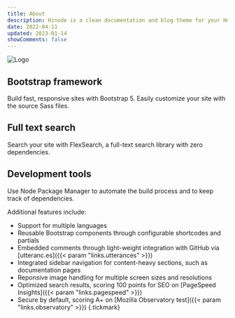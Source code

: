 ```yaml
---
title: About
description: Hinode is a clean documentation and blog theme for your Hugo site based on Bootstrap 5.
date: 2022-04-11
updated: 2023-01-14
showComments: false
---
```


<p class="text-center"><img src="/img/logo_embedded.svg" class="img-fluid w-50" alt="Logo"></p>

<section class="section section-sm mt-5 mb-5">
    <div class="container-fluid">
        <div class="row justify-content-center text-center">
            <div class="col-lg-4">
                <i class="fa-brands fa-bootstrap fa-2xl"></i>
                <h2 class="h4">Bootstrap framework</h2>
                <p>Build fast, responsive sites with Bootstrap 5. Easily customize your site with the source Sass files.</p>
            </div>
            <div class="col-lg-4">
                <i class="fa-solid fa-magnifying-glass fa-2xl"></i>
                <h2 class="h4">Full text search</h2>
                <p>Search your site with FlexSearch, a full-text search library with zero dependencies.</p>
            </div>
            <div class="col-lg-4">
                <i class="fa-solid fa-code fa-2xl"></i>
                <h2 class="h4">Development tools</h2>
                <p>Use Node Package Manager to automate the build process and to keep track of dependencies.</p>
            </div>
        </div>
    </div>
</section>

Additional features include:

* Support for multiple languages
* Reusable Bootstrap components through configurable shortcodes and partials
* Embedded comments through light-weight integration with GitHub via [utteranc.es]({{< param "links.utterances" >}})
* Integrated sidebar navigation for content-heavy sections, such as documentation pages
* Reponsive image handling for multiple screen sizes and resolutions
* Optimized search results, scoring 100 points for SEO on [PageSpeed Insights]({{< param "links.pagespeed" >}})
* Secure by default, scoring A+ on [Mozilla Observatory test]({{< param "links.observatory" >}})
{.tickmark}
